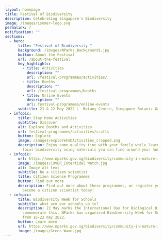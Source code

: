 ```yaml
---
layout: homepage
title: Festival of Biodiversity
description: Celebrating Singapore's Biodiversity
image: /images/isomer-logo.svg
permalink: /
notification: ""
sections:
  - hero:
      title: "Festival of Biodiversity "
      background: /images/NParks_Background1.jpg
      button: About the Festival
      url: /about-the-festival
      key_highlights:
        - title: Activities
          description: ""
          url: /festival-programmes/activities/
        - title: Booths
          description: ""
          url: /festival-programmes/booths
        - title: Online Events
          description: ""
          url: festival-programmes/online-events
      subtitle: 21 & 22 May 2022 |  Botany Centre, Singapore Botanic Gardens
  - infopic:
      title: Stay Home Activities
      subtitle: Discover
      alt: Explore Booths and Activities
      url: festival-programmes/activities/crafts
      button: Explore
      image: /images/exploreFobActivities_cropped.png
      description: Enjoy some quality time with your family while learning about our
        local biodiversity using materials you can find around your home.
  - infopic:
      url: https://www.nparks.gov.sg/biodiversity/community-in-nature-initiative/citizen-science-programmes
      image: /images/COVER_Intertidal Watch.jpg
      alt: Image alt text
      subtitle: be a citizen scientist
      title: Citizen Science Programmes
      button: Find out more
      description: Find out more about these programmes, or register your interest to
        become a citizen scientist today!
  - infopic:
      title: Biodiversity Week for Schools
      subtitle: what are our schools up to?
      description: 22 May marks the International Day for Biological Diversity. To
        commemorate this, NParks has organised Biodiversity Week for Schools,
        from 16-22 may 2022.
      button: Learn more
      url: https://www.nparks.gov.sg/biodiversity/community-in-nature-initiative/biodiversity-week-for-schools
      image: /images/Green Wave.jpg
---
```

